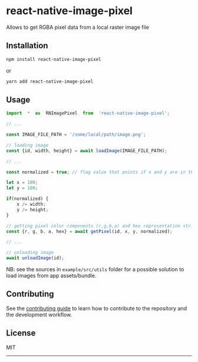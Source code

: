 
# react-native-image-pixel

  

Allows to get RGBA pixel data from a local raster image file

  

## Installation

```sh
npm install react-native-image-pixel
```
or

```sh
yarn add react-native-image-pixel
```

  

## Usage

```js
import  *  as  RNImagePixel  from  'react-native-image-pixel';

// ...

const IMAGE_FILE_PATH = '/some/local/path/image.png';

// loading image
const {id, width, height} = await loadImage(IMAGE_FILE_PATH);

// ...

const normalized = true; // flag value that points if x and y are in the range of [0...width] and [0...height] respectively (for non-normalized) or [0...1] (for normalized)

let x = 100;
let y = 100;

if(normalized) {
	x /= width;
	y /= height; 
}

// getting pixel color components (r,g,b,a) and hex representation string (hex)
const {r, g, b, a, hex} = await getPixel(id, x, y, normalized);

// ...

// unloading image
await unloadImage(id);
```
NB: see the sources in `example/src/utils` folder for a possible solution  to load images from app assets/bundle.



## Contributing

See the [contributing guide](CONTRIBUTING.md) to learn how to contribute to the repository and the development workflow.

  

## License

MIT

  
---
